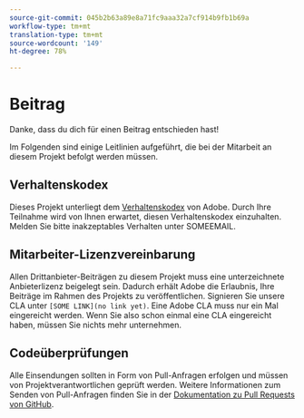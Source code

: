 ```yaml
---
source-git-commit: 045b2b63a89e8a71fc9aaa32a7cf914b9fb1b69a
workflow-type: tm+mt
translation-type: tm+mt
source-wordcount: '149'
ht-degree: 78%

---
```

# Beitrag

Danke, dass du dich für einen Beitrag entschieden hast!

Im Folgenden sind einige Leitlinien aufgeführt, die bei der Mitarbeit an diesem Projekt befolgt werden müssen.

## Verhaltenskodex

Dieses Projekt unterliegt dem [Verhaltenskodex](https://git.corp.adobe.com/OpenSourceAdvisoryBoard/starter-repo/blob/master/CODE_OF_CONDUCT.md) von Adobe. Durch Ihre Teilnahme wird von Ihnen erwartet, diesen Verhaltenskodex einzuhalten. Melden Sie bitte inakzeptables Verhalten unter SOMEEMAIL.

## Mitarbeiter-Lizenzvereinbarung

Allen Drittanbieter-Beiträgen zu diesem Projekt muss eine unterzeichnete Anbieterlizenz beigelegt sein. Dadurch erhält Adobe die Erlaubnis, Ihre Beiträge im Rahmen des Projekts zu veröffentlichen. Signieren Sie unsere CLA unter `[SOME LINK](no link yet)`. Eine Adobe CLA muss nur ein Mal eingereicht werden. Wenn Sie also schon einmal eine CLA eingereicht haben, müssen Sie nichts mehr unternehmen.

## Codeüberprüfungen

Alle Einsendungen sollten in Form von Pull-Anfragen erfolgen und müssen von Projektverantwortlichen geprüft werden. Weitere Informationen zum Senden von Pull-Anfragen finden Sie in der [Dokumentation zu Pull Requests von GitHub](https://help.github.com/de/github/collaborating-with-issues-and-pull-requests/about-pull-requests).
